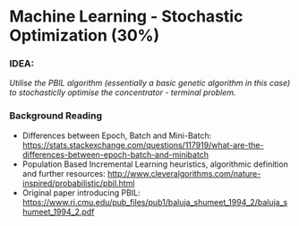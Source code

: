 # Machine Learning - Stochastic Optimization (30%)

### IDEA:
*Utilise the PBIL algorithm (essentially a basic genetic algorithm in this case) to stochasticlly optimise the concentrator - terminal problem.*

### Background Reading
* Differences between Epoch, Batch and Mini-Batch: https://stats.stackexchange.com/questions/117919/what-are-the-differences-between-epoch-batch-and-minibatch
* Population Based Incremental Learning heuristics, algorithmic definition and further resources: http://www.cleveralgorithms.com/nature-inspired/probabilistic/pbil.html
* Original paper introducing PBIL: https://www.ri.cmu.edu/pub_files/pub1/baluja_shumeet_1994_2/baluja_shumeet_1994_2.pdf
